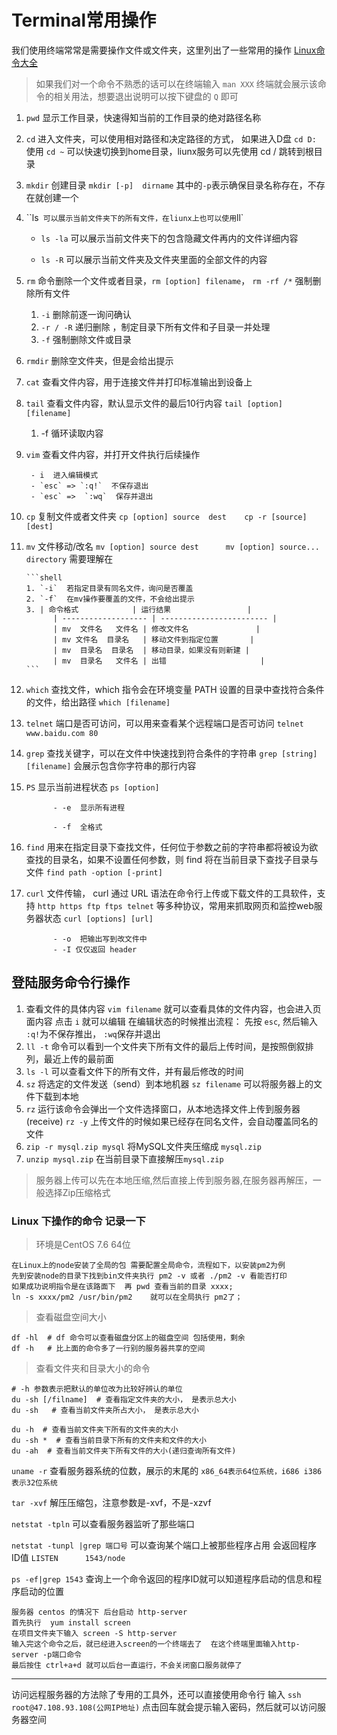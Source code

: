 # Terminal常用操作

我们使用终端常常是需要操作文件或文件夹，这里列出了一些常用的操作  [Linux命令大全](https://man.linuxde.net/)

> 如果我们对一个命令不熟悉的话可以在终端输入 `man XXX` 终端就会展示该命令的相关用法，想要退出说明可以按下键盘的 `Q` 即可

1. `pwd`  显示工作目录，快速得知当前的工作目录的绝对路径名称

2. `cd`  进入文件夹，可以使用相对路径和决定路径的方式， 如果进入D盘 `cd D:`  使用 `cd ~` 可以快速切换到home目录，liunx服务可以先使用  cd / 跳转到根目录

3. `mkdir` 创建目录  `mkdir [-p]  dirname`   其中的`-p`表示确保目录名称存在，不存在就创建一个

4. ``ls`  可以展示当前文件夹下的所有文件，在liunx上也可以使用 `ll`

      - `ls -la` 可以展示当前文件夹下的包含隐藏文件再内的文件详细内容

      - `ls -R`  可以展示当前文件夹及文件夹里面的全部文件的内容

7. `rm` 命令删除一个文件或者目录，`rm [option] filename`， `rm -rf /*` 强制删除所有文件

      1.  `-i` 删除前逐一询问确认
      2. `-r / -R` 递归删除 ，制定目录下所有文件和子目录一并处理
      3.  `-f`  强制删除文件或目录

6. `rmdir`  删除空文件夹，但是会给出提示

      

7. `cat`  查看文件内容，用于连接文件并打印标准输出到设备上

8. `tail` 查看文件内容，默认显示文件的最后10行内容  `tail [option] [filename]`  

      1. -f  循环读取内容

9. `vim`  查看文件内容，并打开文件执行后续操作

        - i  进入编辑模式
        - `esc` => `:q!`  不保存退出
        - `esc` =>  `:wq`  保存并退出


        

10. `cp`   复制文件或者文件夹 `cp [option] source  dest    cp -r [source]  [dest]`

11. `mv`   文件移动/改名  `mv [option] source dest      mv [option] source... directory` 需要理解在

        ```shell
        1. `-i`  若指定目录有同名文件，询问是否覆盖
        2. `-f`  在mv操作要覆盖的文件，不会给出提示
        3. | 命令格式            | 运行结果                 |
              | ------------------- | ------------------------ |
              | mv  文件名   文件名 | 修改文件名               |
              | mv 文件名  目录名   | 移动文件到指定位置       |
              | mv  目录名  目录名  | 移动目录，如果没有则新建 |
              | mv  目录名   文件名 | 出错                     |
        ```

12. `which`   查找文件，which 指令会在环境变量 PATH 设置的目录中查找符合条件的文件，给出路径  `which [filename]`

13. `telnet` 端口是否可访问，可以用来查看某个远程端口是否可访问  `telnet www.baidu.com 80`

14. `grep`  查找关键字，可以在文件中快速找到符合条件的字符串 `grep [string]  [filename]` 会展示包含你字符串的那行内容

15. `PS`  显示当前进程状态  `ps [option]`

              - -e  显示所有进程
            
              - -f  全格式

16. `find`  用来在指定目录下查找文件，任何位于参数之前的字符串都将被设为欲查找的目录名，如果不设置任何参数，则 find  将在当前目录下查找子目录与文件  `find path -option [-print]`

17. `curl`  文件传输， curl 通过 URL 语法在命令行上传或下载文件的工具软件，支持 `http https ftp ftps telnet` 等多种协议，常用来抓取网页和监控web服务器状态   `curl [options] [url]`

              - -o  把输出写到改文件中
              - -I 仅仅返回 header



## 登陆服务命令行操作
1. 查看文件的具体内容 `vim filename` 就可以查看具体的文件内容，也会进入页面内容  点击 `i` 就可以编辑  在编辑状态的时候推出流程：  先按 `esc`, 然后输入 `:q!`为不保存推出， `:wq`保存并退出 
2. `ll -t` 命令可以看到一个文件夹下所有文件的最后上传时间，是按照倒叙排列，最近上传的最前面
3. `ls -l` 可以查看文件下的所有文件，并有最后修改的时间
4. `sz` 将选定的文件发送（send）到本地机器  `sz filename` 可以将服务器上的文件下载到本地
5. `rz` 运行该命令会弹出一个文件选择窗口，从本地选择文件上传到服务器(receive)  `rz -y` 上传文件的时候如果已经存在同名文件，会自动覆盖同名的文件
6. `zip -r mysql.zip mysql` 将MySQL文件夹压缩成 `mysql.zip`
7. `unzip mysql.zip` 在当前目录下直接解压`mysql.zip`

> 服务器上传可以先在本地压缩,然后直接上传到服务器,在服务器再解压，一般选择Zip压缩格式


### Linux 下操作的命令 记录一下

> 环境是CentOS 7.6 64位

```
在Linux上的node安装了全局的包 需要配置全局命令，流程如下，以安装pm2为例
先到安装node的目录下找到bin文件夹执行 pm2 -v 或者 ./pm2 -v 看能否打印
如果成功说明指令是在该路面下  再 pwd 查看当前的目录 xxxx;
ln -s xxxx/pm2 /usr/bin/pm2    就可以在全局执行 pm2了；
```

> 查看磁盘空间大小
```shell
df -hl  # df 命令可以查看磁盘分区上的磁盘空间 包括使用，剩余 
df -h   # 比上面的命令多了一行别的服务器共享的空间
```

> 查看文件夹和目录大小的命令 
```shell
# -h 参数表示把默认的单位改为比较好辨认的单位
du -sh [/filname]  # 查看指定文件夹的大小， 是表示总大小 
du -sh   # 查看当前文件夹所占大小， 是表示总大小 

du -h  # 查看当前文件夹下所有的文件夹的大小
du -sh *  # 查看当前目录下所有的文件夹和文件的大小
du -ah  # 查看当前文件夹下所有文件的大小(递归查询所有文件)
```


`uname -r`  查看服务器系统的位数，展示的末尾的  `x86_64表示64位系统，i686 i386表示32位系统`

`tar -xvf`  解压压缩包，注意参数是-xvf，不是-xzvf

`netstat -tpln` 可以查看服务器监听了那些端口

`netstat -tunpl |grep 端口号`  可以查询某个端口上被那些程序占用 会返回程序 ID值 `LISTEN      1543/node`

`ps -ef|grep 1543`  查询上一个命令返回的程序ID就可以知道程序启动的信息和程序启动的位置

```shell
服务器 centos 的情况下 后台启动 http-server
首先执行  yum install screen 
在项目文件夹下输入 screen -S http-server
输入完这个命令之后，就已经进入screen的一个终端去了  在这个终端里面输入http-server -p端口命令 
最后按住 ctrl+a+d 就可以后台一直运行，不会关闭窗口服务就停了
```


---
访问远程服务器的方法除了专用的工具外，还可以直接使用命令行 输入 `ssh root@47.108.93.108(公网IP地址)` 点击回车就会提示输入密码，然后就可以访问服务器空间